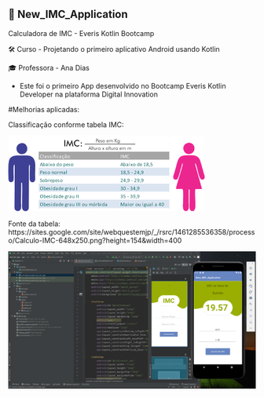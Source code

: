 ## 🚀 New_IMC_Application

 Calculadora de IMC - Everis Kotlin Bootcamp
 
 🛠️ Curso - Projetando o primeiro aplicativo Android usando Kotlin
 
 🎓 Professora - Ana Dias
 
 - Este foi o primeiro App desenvolvido no Bootcamp Everis Kotlin Developer na plataforma Digital Innovation
 
 #Melhorias aplicadas:
 
 <p>Classificação conforme tabela IMC: </p> 
 
 ![tabela](https://github.com/Mayconfuzita86/New_IMC_Application/blob/main/app/src/main/res/drawable/imctable.png)
 
<p>Fonte da tabela: https://sites.google.com/site/webquestemjp/_/rsrc/1461285536358/processo/Calculo-IMC-648x250.png?height=154&width=400 </p>
 

![tela](https://github.com/Mayconfuzita86/New_IMC_Application/blob/main/app/src/main/res/drawable/newimcapplication.PNG)
